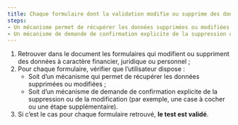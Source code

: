 ```yaml
---
title: Chaque formulaire dont la validation modifie ou supprime des données à caractère financier, juridique ou personnel vérifie-t-il une de ces conditions ?
steps:
- Un mécanisme permet de récupérer les données supprimées ou modifiées par l’utilisateur ;
- Un mécanisme de demande de confirmation explicite de la suppression ou de la modification, via un [champ de formulaire](#champ-de-saisie-de-formulaire) ou une étape supplémentaire, est proposé.
---
```


1. Retrouver dans le document les formulaires qui modifient ou suppriment des données à caractère financier, juridique ou personnel ;
2. Pour chaque formulaire, vérifier que l’utilisateur dispose :
      * Soit d’un mécanisme qui permet de récupérer les données supprimées ou modifiées ;
      * Soit d’un mécanisme de demande de confirmation explicite de la suppression ou de la modification (par exemple, une case à cocher ou une étape supplémentaire).
3. Si c’est le cas pour chaque formulaire retrouvé, **le test est validé**.
